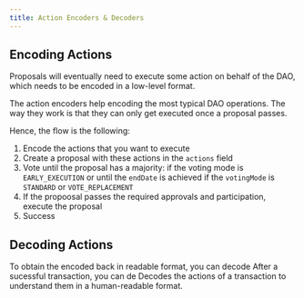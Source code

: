 ```yaml
---
title: Action Encoders & Decoders
---
```


## Encoding Actions

Proposals will eventually need to execute some action on behalf of the DAO, which needs to be encoded in a low-level format.

The action encoders help encoding the most typical DAO operations. The way they work is that they can only get executed once a proposal passes.

Hence, the flow is the following:
1. Encode the actions that you want to execute
2. Create a proposal with these actions in the `actions` field
3. Vote until the proposal has a majority: if the voting mode is `EARLY_EXECUTION` or until the `endDate` is achieved if the `votingMode` is  `STANDARD` or `VOTE_REPLACEMENT`
4. If the propoosal passes the required approvals and participation, execute the proposal
5. Success

## Decoding Actions

To obtain the encoded back in readable format, you can decode
After a sucessful transaction, you can de
Decodes the actions of a transaction to understand them in a human-readable format.